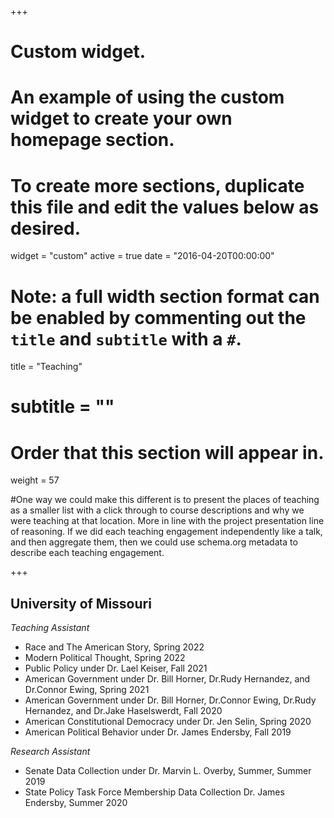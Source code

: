 +++
# Custom widget.
# An example of using the custom widget to create your own homepage section.
# To create more sections, duplicate this file and edit the values below as desired.
widget = "custom"
active = true
date = "2016-04-20T00:00:00"

# Note: a full width section format can be enabled by commenting out the `title` and `subtitle` with a `#`.
title = "Teaching"
# subtitle = ""


# Order that this section will appear in.
weight = 57

#One way we could make this different is to present the places of teaching as a smaller list with a click through to course descriptions and why we were teaching at that location. More in line with the project presentation line of reasoning. If we did each teaching engagement independently like a talk, and then aggregate them, then we could use schema.org metadata to describe each teaching engagement.

+++
<h2>University of Missouri</h2>

_Teaching Assistant_
+ Race and The American Story, Spring 2022
+ Modern Political Thought, Spring 2022
+ Public Policy under Dr. Lael Keiser, Fall 2021
+ American Government under Dr. Bill Horner, Dr.Rudy Hernandez, and Dr.Connor Ewing, Spring 2021
+ American Government under Dr. Bill Horner, Dr.Connor Ewing, Dr.Rudy Hernandez, and Dr.Jake Haselswerdt, Fall 2020
+ American Constitutional Democracy under Dr. Jen Selin, Spring 2020
+ American Political Behavior under Dr. James Endersby, Fall 2019

_Research Assistant_
+ Senate Data Collection under Dr. Marvin L. Overby, Summer, Summer 2019
+ State Policy Task Force Membership Data Collection Dr. James Endersby, Summer 2020
